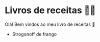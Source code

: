 # Livros de receitas :man_cook:

Olá! Bem vindos ao meu livro de receitas :wave:

- Strogonoff de frango